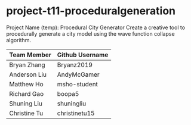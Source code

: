 # project-t11-proceduralgeneration
Project Name (temp): Procedural City Generator
Create a creative tool to procedurally generate a city model using the wave function collapse algorithm.


| Team Member  | Github Username |
| -----------  | --------------- |
| Bryan Zhang  | Bryanz2019     |
| Anderson Liu | AndyMcGamer    |
| Matthew Ho   | msho-student   |
| Richard Gao  | boopa5         |
| Shuning Liu  | shuningliu     |
| Christine Tu | christinetu15  |

